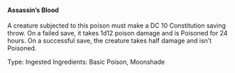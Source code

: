 #### Assassin’s Blood
A creature subjected to this poison must make a DC 10 Constitution saving throw. On a failed save, it takes 1d12 poison damage and is Poisoned for 24 hours. On a successful save, the creature takes half damage and isn’t Poisoned.

Type: Ingested
Ingredients: Basic Poison, Moonshade 